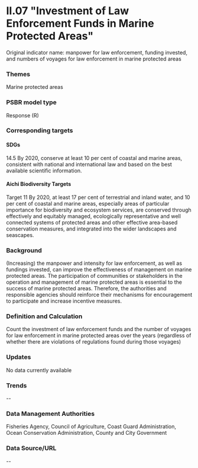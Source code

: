 # II.07 "Investment of Law Enforcement Funds in Marine Protected Areas"
Original indicator name: manpower for law enforcement, funding invested, and numbers of voyages for law enforcement in marine protected areas

<script type="text/javascript" src="http://cdn.mathjax.org/mathjax/latest/MathJax.js?config=TeX-AMS-MML_HTMLorMML"></script>

### Themes
Marine protected areas
### PSBR model type
Response (R)
### Corresponding targets
#### SDGs
14.5 By 2020, conserve at least 10 per cent of coastal and marine areas, consistent with national and international law and based on the best available scientific information.
#### Aichi Biodiversity Targets
Target 11 By 2020, at least 17 per cent of terrestrial and inland water, and 10 per cent of coastal and marine areas, especially areas of particular importance for biodiversity and ecosystem services, are conserved through effectively and equitably managed, ecologically representative and well connected systems of protected areas and other effective area-based conservation measures, and integrated into the wider landscapes and seascapes.
### Background
(Increasing) the manpower and intensity for law enforcement, as well as fundings invested, can improve the effectiveness of management on marine protected areas. The participation of communities or stakeholders in the operation and management of marine protected areas is essential to the success of marine protected areas. Therefore, the authorities and responsible agencies should reinforce their mechanisms for encouragement to participate and increase incentive measures.
### Definition and Calculation
Count the investment of law enforcement funds and the number of voyages for law enforcement in marine protected areas over the years (regardless of whether there are violations of regulations found during those voyages)
### Updates
No data currently available
### Trends
--
### Data Management Authorities
Fisheries Agency, Council of Agriculture, Coast Guard Administration, Ocean Conservation Administration, County and City Government
### Data Source/URL
--